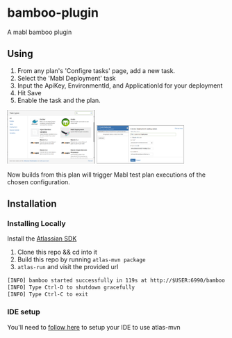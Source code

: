 # bamboo-plugin
A mabl bamboo plugin

## Using
1. From any plan's 'Configre tasks' page, add a new task.
2. Select the 'Mabl Deployment' task
3. Input the ApiKey, EnvironmentId, and ApplicationId for your deployment
4. Hit Save
5. Enable the task and the plan.

<img src="https://github.com/mablhq/bamboo-plugin/raw/master/src/main/resources/images/BambooTaskSelectionV1.png" alt="Select Mabl Deployment" width="40%"/>
<img src="https://github.com/mablhq/bamboo-plugin/raw/master/src/main/resources/images/BambooTaskConfigurationV1.png" alt="Input Configuration" width="40%"/>

Now builds from this plan will trigger Mabl test plan executions of the chosen configuration.

## Installation

### Installing Locally
Install the [Atlassian SDK](https://developer.atlassian.com/server/framework/atlassian-sdk/set-up-the-atlassian-plugin-sdk-and-build-a-project/)
1. Clone this repo && cd into it
2. Build this repo by running `atlas-mvn package`
3. `atlas-run` and visit the provided url
  ```
  [INFO] bamboo started successfully in 119s at http://$USER:6990/bamboo
  [INFO] Type Ctrl-D to shutdown gracefully
  [INFO] Type Ctrl-C to exit
  ```
### IDE setup
You'll need to [follow here](https://community.developer.atlassian.com/t/configure-idea-to-use-the-sdk/10610) to setup your IDE to use atlas-mvn
